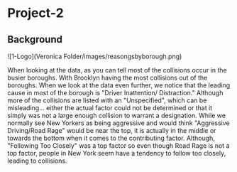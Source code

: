# Project-2

## Background

![1-Logo](Veronica Folder/images/reasongsbyborough.png)

When looking at the data, as you can tell most of the collisions occur in the busier boroughs.
With Brooklyn having the most collisions out of the boroughs.
When we look at the data even further, we notice that the leading cause in most of the borough is "Driver Inattention/
Distraction." Although more of the collisions are listed with an "Unspecified", which can be misleading...
either the actual factor could not be determined or that it simply was not a large enough collision to warrant
a designation. While we normally see New Yorkers as being aggressive and would think "Aggressive Driving/Road Rage"
would be near the top, it is actually in the middle or towards the bottom when it comes to the contributing factor.
Although, "Following Too Closely" was a top factor so even though Road Rage is not a top factor, people in New York
seem have a tendency to follow too closely, leading to collisions.